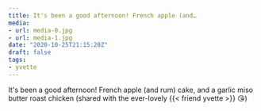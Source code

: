 ```yaml
---
title: It's been a good afternoon! French apple (and…
media:
- url: media-0.jpg
- url: media-1.jpg
date: "2020-10-25T21:15:20Z"
draft: false
tags:
- yvette
---
```

It's been a good afternoon\! French apple \(and rum\) cake, and a garlic miso butter roast chicken \(shared with the ever-lovely {{< friend yvette >}} 😘\)
